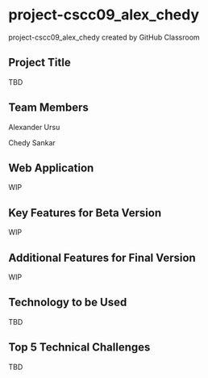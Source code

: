 # project-cscc09_alex_chedy
project-cscc09_alex_chedy created by GitHub Classroom

## Project Title

TBD

## Team Members

Alexander Ursu

Chedy Sankar

## Web Application

WIP

## Key Features for Beta Version

WIP

## Additional Features for Final Version

WIP

## Technology to be Used

TBD

## Top 5 Technical Challenges

TBD
